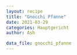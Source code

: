 ```yaml
---
layout: recipe
title: "Gnocchi Pfanne"
date: 2021-03-29
categories: Hauptgericht
author: Ash

data_file: gnocchi_pfanne
---
```


